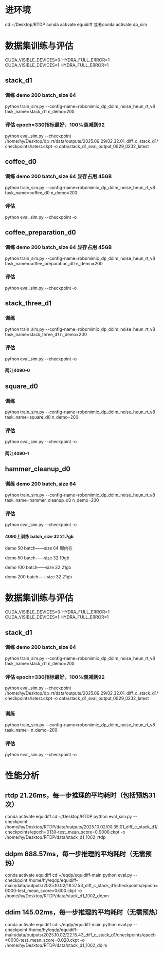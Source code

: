 

# 进环境
cd ~/Desktop/RTDP
conda activate equidiff
或者conda activate dp_sim


# 数据集训练与评估
CUDA_VISIBLE_DEVICES=0 HYDRA_FULL_ERROR=1 
CUDA_VISIBLE_DEVICES=1 HYDRA_FULL_ERROR=1 
## stack_d1 
### 训练 demo 200 batch_size 64
python train_sim.py --config-name=robomimic_dp_ddim_noise_heun_rt_v8 task_name=stack_d1 n_demo=200 
### 评估 epoch=330指标最好，100%衰减到92
python eval_sim.py --checkpoint /home/hy/Desktop/dp_rt/data/outputs/2025.09.29/02.32.01_diff_c_stack_d1/checkpoints/latest.ckpt -o data/stack_d1_eval_output_0929_0232_latest

## coffee_d0
### 训练 demo 200 batch_size 64 显存占用 45GB
python train_sim.py --config-name=robomimic_dp_ddim_noise_heun_rt_v8 task_name=coffee_d0 n_demo=200
### 评估
python eval_sim.py --checkpoint  -o 

## coffee_preparation_d0
### 训练 demo 200 batch_size 64  显存占用 45GB
python train_sim.py --config-name=robomimic_dp_ddim_noise_heun_rt_v8 task_name=coffee_preparation_d0 n_demo=200
### 评估
python eval_sim.py --checkpoint  -o 

## stack_three_d1
### 训练
python train_sim.py --config-name=robomimic_dp_ddim_noise_heun_rt_v8 task_name=stack_three_d1 n_demo=200
### 评估
python eval_sim.py --checkpoint  -o 
#### 两江4090-0

## square_d0
### 训练
python train_sim.py --config-name=robomimic_dp_ddim_noise_heun_rt_v8 task_name=square_d0 n_demo=200
### 评估
python eval_sim.py --checkpoint  -o 
#### 两江4090-1


## hammer_cleanup_d0
### 训练 demo 200 batch_size 64
python train_sim.py --config-name=robomimic_dp_ddim_noise_heun_rt_v8 task_name=hammer_cleanup_d0 n_demo=200 
### 评估
python eval_sim.py --checkpoint  -o 
#### 4090上训练 batch_size 32 21.7gb
demo 50
batch——size 64
爆内存

demo 50
batch——size 32
19gb

demo 100
batch——size 32
21gb

demo 200
batch——size 32
21gb



# 数据集训练与评估
CUDA_VISIBLE_DEVICES=0 HYDRA_FULL_ERROR=1 
CUDA_VISIBLE_DEVICES=1 HYDRA_FULL_ERROR=1 
## stack_d1 
### 训练 demo 200 batch_size 64
python train_sim.py --config-name=robomimic_dp_ddim_noise_heun_rt_v8 task_name=stack_d1 n_demo=200 
### 评估 epoch=330指标最好，100%衰减到92
python eval_sim.py --checkpoint /home/hy/Desktop/dp_rt/data/outputs/2025.09.29/02.32.01_diff_c_stack_d1/checkpoints/latest.ckpt -o data/stack_d1_eval_output_0929_0232_latest





## 
### 训练
python train_sim.py --config-name=robomimic_dp_ddim_noise_heun_rt_v8 task_name= n_demo=200
### 评估
python eval_sim.py --checkpoint  -o 



# 性能分析
## rtdp 21.26ms，每一步推理的平均耗时（包括预热31次）
conda activate equidiff
cd ~/Desktop/RTDP
python eval_sim.py --checkpoint /home/hy/Desktop/RTDP/data/outputs/2025.10.02/00.35.01_diff_c_stack_d1/checkpoints/epoch=0130-test_mean_score=0.9000.ckpt -o /home/hy/Desktop/RTDP/data/stack_d1_1002_rtdp

## ddpm 688.57ms，每一步推理的平均耗时（无需预热）
conda activate equidiff
cd ~/eqdp/equidiff-main
python eval.py --checkpoint /home/hy/eqdp/equidiff-main/data/outputs/2025.10.02/18.37.53_diff_c_stack_d1/checkpoints/epoch=0000-test_mean_score=0.000.ckpt -o /home/hy/Desktop/RTDP/data/stack_d1_1002_ddpm

## ddim 145.02ms，每一步推理的平均耗时（无需预热）
conda activate equidiff
cd ~/eqdp/equidiff-main
python eval.py --checkpoint /home/hy/eqdp/equidiff-main/data/outputs/2025.10.02/22.15.43_diff_c_stack_d1/checkpoints/epoch=0000-test_mean_score=0.020.ckpt -o /home/hy/Desktop/RTDP/data/stack_d1_1002_ddim




